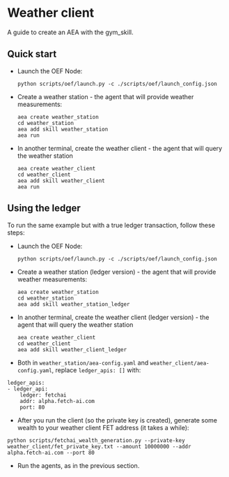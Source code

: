 # Weather client

A guide to create an AEA with the gym_skill.

## Quick start

- Launch the OEF Node:

      python scripts/oef/launch.py -c ./scripts/oef/launch_config.json

- Create a weather station - the agent that will provide weather measurements:

      aea create weather_station 
      cd weather_station
      aea add skill weather_station
      aea run

- In another terminal, create the weather client - the agent that will query the weather station

      aea create weather_client 
      cd weather_client 
      aea add skill weather_client
      aea run


## Using the ledger

To run the same example but with a true ledger transaction,
follow these steps:

- Launch the OEF Node:

      python scripts/oef/launch.py -c ./scripts/oef/launch_config.json

- Create a weather station (ledger version) - the agent that will provide weather measurements:

      aea create weather_station 
      cd weather_station
      aea add skill weather_station_ledger

- In another terminal, create the weather client (ledger version) - the agent that will query the weather station

      aea create weather_client 
      cd weather_client 
      aea add skill weather_client_ledger

- Both in `weather_station/aea-config.yaml` and
`weather_client/aea-config.yaml`, replace `ledger_apis: []` with:
```
ledger_apis:
- ledger_api:
    ledger: fetchai
    addr: alpha.fetch-ai.com
    port: 80
```

- After you run the client (so the private key is created), generate some wealth to your weather client FET address (it takes a while):
```
python scripts/fetchai_wealth_generation.py --private-key weather_client/fet_private_key.txt --amount 10000000 --addr alpha.fetch-ai.com --port 80
```

- Run the agents, as in the previous section.